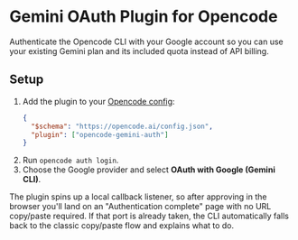 # Gemini OAuth Plugin for Opencode

Authenticate the Opencode CLI with your Google account so you can use your existing Gemini plan and its included quota instead of API billing.

## Setup

1. Add the plugin to your [Opencode config](https://opencode.ai/docs/config/):
   ```json
   {
     "$schema": "https://opencode.ai/config.json",
     "plugin": ["opencode-gemini-auth"]
   }
   ```
2. Run `opencode auth login`.
3. Choose the Google provider and select **OAuth with Google (Gemini CLI)**.

The plugin spins up a local callback listener, so after approving in the browser you'll land on an "Authentication complete" page with no URL copy/paste required. If that port is already taken, the CLI automatically falls back to the classic copy/paste flow and explains what to do.
